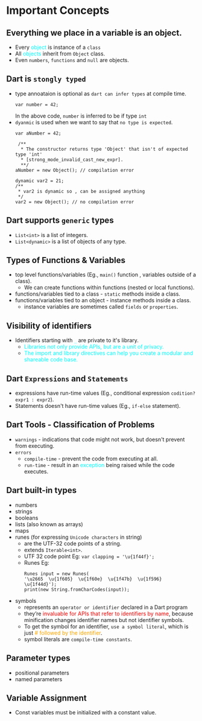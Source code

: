 # Important Concepts

## Everything we place in a variable is an object.
  - Every <span style="color:cyan">object</span> is instance of a `class`
  - All <span style="color:cyan">objects</span> inherit from `Object` class.
  - Even  `numbers`, `functions` and `null` are objects.

## Dart is `stongly typed`
  - type annoataion is optional as `dart can infer types` at compile time.
    ```
    var number = 42;
    ```
    In the above code, `number` is inferred to be if type `int`
  - `dyanmic` is used when we want to say that `no type is expected`.
    ```
    var aNumber = 42;

     /**
      * The constructor returns type 'Object' that isn't of expected type 'int' 
      * [strong_mode_invalid_cast_new_expr]. 
      **/ 
    aNumber = new Object(); // compilation error
    ```
    ```
    dynamic var2 = 21;
    /**
     * var2 is dynamic so , can be assigned anything
     */
    var2 = new Object(); // no compilation error
    ```

## Dart supports `generic` types
  - `List<int>` is a list of integers.
  - `List<dynamic>` is a list of objects of any type.

## Types of Functions & Variables
  - top level functions/variables (Eg., `main()` function , variables outside of a class).
    - We can create functions within functions (nested or local functions).
  - functions/variables tied to a class - `static` methods inside a class.
  - functions/variables tied to an object - instance methods inside a class.
    - instance variables are sometimes called `fields` or `properties`.

## Visibility of identifiers
  - Identifiers starting with <span style="color:cyan">`_`</span> are private to it's library.
    - <span style="color:cyan">Libraries not only provide APIs, but are a unit of privacy. </span>
    - <span style="color:cyan">The import and library directives can help you create a modular and shareable code base.</span>

## Dart `Expressions` and `Statements`
  - expressions have run-time values  (Eg., conditional expression `codition? expr1 : expr2`).
  - Statements doesn't have run-time values  (Eg., `if-else` statement).

## Dart Tools - Classification of Problems
  - `warnings` - indications that code might not work, but doesn't prevent from executing.
  - `errors` 
    - `compile-time` - prevent the code from executing at all.
    - `run-time` - result in an <span style="color:cyan">exception</span> being raised while the code executes.

## Dart built-in types
  - numbers
  - strings
  - booleans
  - lists (also known as arrays)
  - maps 
  - runes (for expressing `Unicode characters` in string)
    - are the UTF-32 code points of a string.
    - extends `Iterable<int>`.
    - UTF 32 code point Eg:  ```var clapping = '\u{1f44f}';```
    - Runes Eg: 
      ```
      Runes input = new Runes(
      '\u2665  \u{1f605}  \u{1f60e}  \u{1f47b}  \u{1f596}  \u{1f44d}');
      print(new String.fromCharCodes(input));
      ```
  - symbols 
    - represents an `operator or identifier` declared in a Dart program
    - they’re <span style=color:red>invaluable for APIs that refer to identifiers by name</span>, because minification changes identifier names but not identifier symbols.
    - To get the symbol for an identifier, `use a symbol literal`, which is just <span style=color:orange># followed by the identifier</span>.
    - symbol literals are `compile-time constants`.

## Parameter types
  - positional parameters
  - named parameters

## Variable Assignment 
 - Const variables must be initialized with a constant value.







